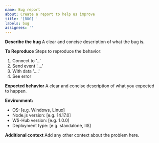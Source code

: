 ```yaml
---
name: Bug report
about: Create a report to help us improve
title: '[BUG] '
labels: bug
assignees: ''
---
```


**Describe the bug**
A clear and concise description of what the bug is.

**To Reproduce**
Steps to reproduce the behavior:
1. Connect to '...'
2. Send event '....'
3. With data '....'
4. See error

**Expected behavior**
A clear and concise description of what you expected to happen.

**Environment:**
 - OS: [e.g. Windows, Linux]
 - Node.js version: [e.g. 14.17.0]
 - WS-Hub version: [e.g. 1.0.0]
 - Deployment type: [e.g. standalone, IIS]

**Additional context**
Add any other context about the problem here.
